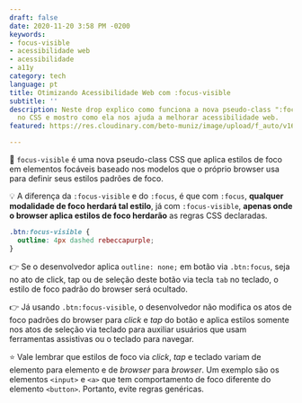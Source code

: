 ```yaml
---
draft: false
date: 2020-11-20 3:58 PM -0200
keywords:
- focus-visible
- acessibilidade web
- acessibilidade
- a11y
category: tech
language: pt
title: Otimizando Acessibilidade Web com :focus-visible
subtitle: ''
description: Neste drop explico como funciona a nova pseudo-class ":focus-visible"
  no CSS e mostro como ela nos ajuda a melhorar acessibilidade web.
featured: https://res.cloudinary.com/beto-muniz/image/upload/f_auto/v1604944964/Titulo_Image_jbgemd.jpg

---
```

🔎 `focus-visible` é uma nova pseudo-class CSS que aplica estilos de foco em elementos focáveis baseado nos modelos que o próprio browser usa para definir seus estilos padrões de foco.

💡 A diferença da `:focus-visible` e do `:focus`, é que com `:focus`, **qualquer modalidade de foco herdará tal estilo**, já com `:focus-visible`, **apenas onde o browser aplica estilos de foco herdarão** as regras CSS declaradas.

```css
.btn:focus-visible {
  outline: 4px dashed rebeccapurple;
}
```

👉 Se o desenvolvedor aplica `outline: none;` em botão via `.btn:focus`, seja no ato de click, tap ou de seleção deste botão via tecla `tab` no teclado, o estilo de foco padrão do browser será ocultado.

👉 Já usando `.btn:focus-visible`, o desenvolvedor não modifica os atos de foco padrões do browser para _click_ e _tap_ do botão e aplica estilos somente nos atos de seleção via teclado para auxiliar usuários que usam ferramentas assistivas ou o teclado para navegar.

⭐️ Vale lembrar que estilos de foco via _click_, _tap_ e teclado variam de elemento para elemento e de _browser_ para _browser_. Um exemplo são os elementos `<input>` e `<a>` que tem comportamento de foco diferente do elemento `<button>`. Portanto, evite regras genéricas.